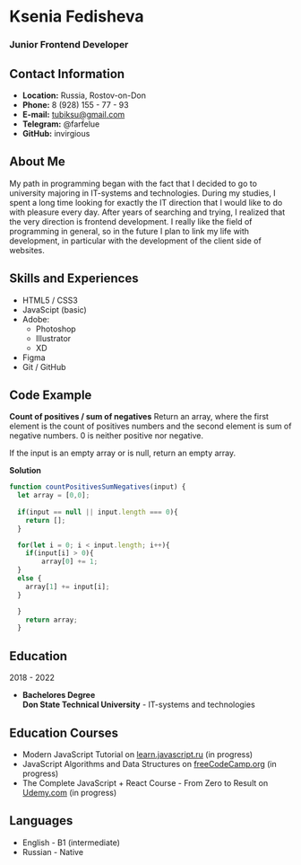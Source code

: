 # Ksenia Fedisheva

### Junior Frontend Developer

## Contact Information
* __Location:__ Russia, Rostov-on-Don  
* __Phone:__ 8 (928) 155 - 77 - 93
* __E-mail:__ <tubiksu@gmail.com>
* __Telegram:__ @farfelue
* __GitHub:__ invirgious 

## About Me
My path in programming began with the fact that I decided to go to university majoring in IT-systems and technologies. During my studies, I spent a long time looking for exactly the IT direction that I would like to do with pleasure every day. After years of searching and trying, I realized that the very direction is frontend development. I really like the field of programming in general, so in the future I plan to link my life with development, in particular with the development of the client side of websites.

## Skills and Experiences

* HTML5 / CSS3
* JavaScipt (basic)
* Adobe:
  *  Photoshop
  *  Illustrator
  *  XD
* Figma
* Git / GitHub
  
## Code Example

__Count of positives / sum of negatives__
Return an array, where the first element is the count of positives numbers and the second element is sum of negative numbers. 0 is neither positive nor negative.

If the input is an empty array or is null, return an empty array.

__Solution__

```javascript
function countPositivesSumNegatives(input) {
  let array = [0,0];
  
  if(input == null || input.length === 0){
    return [];
  }

  for(let i = 0; i < input.length; i++){
    if(input[i] > 0){
        array[0] += 1;
  }
  else {
    array[1] += input[i];
  }

  }
    return array;
  }
```
## Education

2018 - 2022
* __Bachelores Degree__<br>
  __Don State Technical University__ - IT-systems and technologies

## Education Courses

* Modern JavaScript Tutorial on [learn.javascript.ru](https://learn.javascript.ru/) (in progress)
* JavaScript Algorithms and Data Structures on [freeCodeCamp.org](https://www.freecodecamp.org/) (in progress)
* The Complete JavaScript + React Course - From Zero to Result on [Udemy.com](https://www.udemy.com/) (in progress)

## Languages
* English - B1 (intermediate)
* Russian - Native